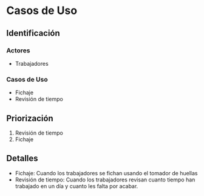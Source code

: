 # Casos de Uso

## Identificación

### Actores
- Trabajadores

### Casos de Uso
- Fichaje 
- Revisión de tiempo

## Priorización
1. Revisión de tiempo
2. Fichaje

## Detalles
- Fichaje: Cuando los trabajadores se fichan usando el tomador de huellas
- Revisión de tiempo: Cuando los trabajadores revisan cuanto tiempo han trabajado en un día y cuanto les falta por acabar.
